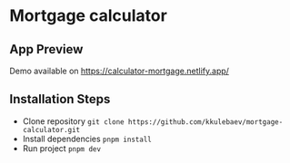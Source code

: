 # Mortgage calculator

## App Preview

Demo available on https://calculator-mortgage.netlify.app/

## Installation Steps

- Clone repository `git clone https://github.com/kkulebaev/mortgage-calculator.git`
- Install dependencies `pnpm install`
- Run project `pnpm dev`

